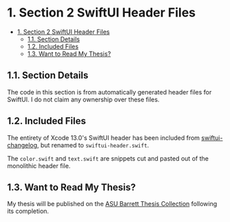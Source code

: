 # 1. Section 2 SwiftUI Header Files

- [1. Section 2 SwiftUI Header Files](#1-section-2-swiftui-header-files)
  - [1.1. Section Details](#11-section-details)
  - [1.2. Included Files](#12-included-files)
  - [1.3. Want to Read My Thesis?](#13-want-to-read-my-thesis)

## 1.1. Section Details
The code in this section is from automatically generated header files for SwiftUI. I do not claim any ownership over these files.

## 1.2. Included Files
The entirety of Xcode 13.0's SwiftUI header has been included from [swiftui-changelog](https://github.com/twostraws/swiftui-changelog), but renamed to `swiftui-header.swift`.

The `color.swift` and `text.swift` are snippets cut and pasted out of the monolithic header file.

## 1.3. Want to Read My Thesis?
My thesis will be published on the [ASU Barrett Thesis Collection](https://keep.lib.asu.edu/collections/130827) following its completion.
